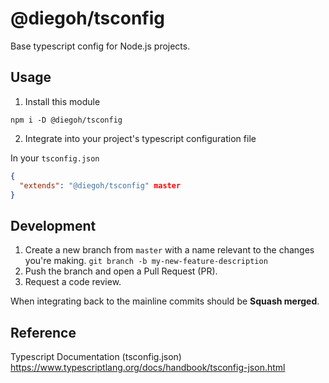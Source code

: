 # @diegoh/tsconfig


Base typescript config for Node.js projects.

## Usage

1. Install this module

`npm i -D @diegoh/tsconfig`

2. Integrate into your project's typescript configuration file

In your `tsconfig.json`

```json
{
  "extends": "@diegoh/tsconfig" master
}
```

## Development

1. Create a new branch from `master` with a name relevant to the changes you're making. `git branch -b my-new-feature-description`
2. Push the branch and open a Pull Request (PR).
3. Request a code review.

When integrating back to the mainline commits should be **Squash merged**.

## Reference

Typescript Documentation (tsconfig.json)
<https://www.typescriptlang.org/docs/handbook/tsconfig-json.html>
